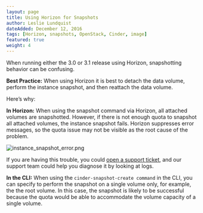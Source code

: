 ```yaml
---
layout: page
title: Using Horizon for Snapshots
author: Leslie Lundquist
dateAdded: December 12, 2016
tags: [Horizon, snapshots, OpenStack, Cinder, image]
featured: true
weight: 4
---
```


When running either the 3.0 or 3.1 release using Horizon, snapshotting behavior can be confusing.

**Best Practice:**
 When using Horizon it is best to detach the data volume, perform the instance snapshot, and then reattach the data volume.

Here’s why:

**In Horizon:** When using the snapshot command via Horizon, all attached volumes are snapshotted. However, if there is not enough quota to snapshot all attached volumes, the instance snapshot fails. Horizon suppresses error messages, so the quota issue may not be visible as the root cause of the problem. 

![instance_snapshot_error.png]()

If you are having this trouble, you could [open a support ticket](http://ibm-blue-box-help.github.io/help-documentation/gettingstarted/commonadmin/report-issue/), and our support team could help you diagnose it by looking at logs.

**In the CLI:** When using the `cinder-snapshot-create command` in the CLI, you can specify to perform the snapshot on a single volume only, for example, the the root volume. In this case, the snapshot is likely to be successful because the quota would be able to accommodate the volume capacity of a single volume.
